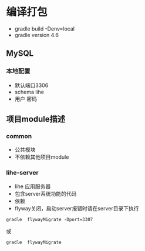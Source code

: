 # 编译打包
* gradle build -Denv=local
* gradle version 4.6

## MySQL
### 本地配置
* 默认端口3306 
* schema lihe
* 用户  密码 

## 项目module描述
### common
* 公共模块
* 不依赖其他项目module

### lihe-server
* lihe 应用服务器
* 包含server系统功能的代码
* 依赖
* flyway关闭，启动server报错时请在server目录下执行
```
gradle  flywayMigrate -Dport=3307
```
或
```
gradle  flywayMigrate
```

